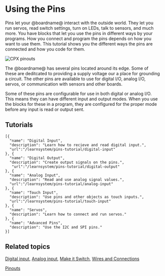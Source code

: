 # Using the Pins

Pins let your @boardname@ interact with the outside world. They let you run servos, read switch settings, turn on LEDs, talk to sensors, and much more. You have blocks that let you use the pins in different ways by your programs. How you connect and program the pins depends on how you want to use them. This tutorial shows you the different ways the pins are connected and how you code for them.

![CPX pinouts](/static/cp/learn/pins-tutorial/pinouts.jpg)

The @boardname@ has several pins located around its edge. Some of these are deditcated to providing a supply voltage our a place for grounding a circuit. The other pins are available to use for digital I/O, analog I/O, servos, or communication with sensors and other boards.

Some of these pins are configurable for use in both digital or analog I/O. This means they can have different input and output modes. When you use the blocks for these in a program, they are configured for the proper mode before any input is read or output sent.

## Tutorials

```codecard
[{
  "name": "Digital Input",
  "description": "Learn how to recieve and read digital input.",
  "url":"/learnsystem/pins-tutorial/digital-input"
}, {
  "name": "Digital Output",
  "description": "Create output signals on the pins.",
   "url":"/learnsystem/pins-tutorial/digital-output"
}, {
  "name": "Analog Input",
  "description": "Read and use analog signal values.",
  "url":"/learnsystem/pins-tutorial/analog-input"
}, {
  "name": "Touch Input",
  "description": "Use pins and other objects as touch inputs.",
  "url":"/learnsystem/pins-tutorial/touch-input"
}, {
  "name": "Servos",
  "description": "Learn how to connect and run servos."
}, {
  "name": "Advanced Pins",
  "description": "Use the I2C and SPI pins."
}]
```

## Related topics

[Digital input](https://learn.adafruit.com/circuit-playground-digital-input),
[Analog input](https://learn.adafruit.com/circuit-playground-analog-input),
[Make it Switch](https://learn.adafruit.com/make-it-switch),
[Wires and Connections](https://learn.adafruit.com/wires-and-connections)

[Pinouts](https://learn.adafruit.com/adafruit-circuit-playground-express/pinouts)